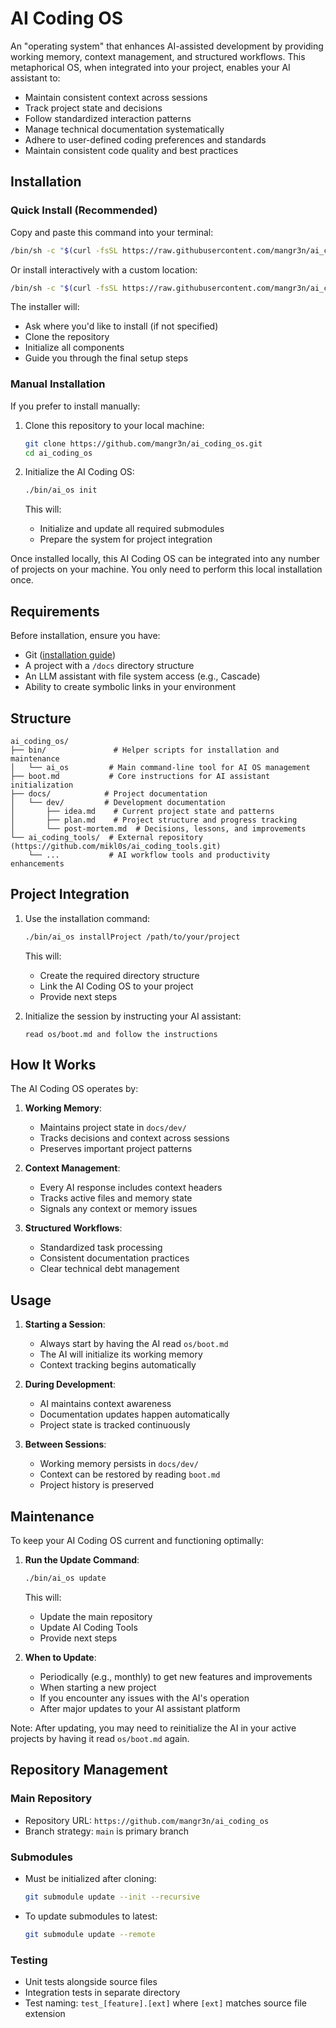 # AI Coding OS

An "operating system" that enhances AI-assisted development by providing working memory, context management, and structured workflows. This metaphorical OS, when integrated into your project, enables your AI assistant to:
- Maintain consistent context across sessions
- Track project state and decisions
- Follow standardized interaction patterns
- Manage technical documentation systematically
- Adhere to user-defined coding preferences and standards
- Maintain consistent code quality and best practices

## Installation

### Quick Install (Recommended)

Copy and paste this command into your terminal:
```sh
/bin/sh -c "$(curl -fsSL https://raw.githubusercontent.com/mangr3n/ai_coding_os/main/install.sh)"
```

Or install interactively with a custom location:
```sh
/bin/sh -c "$(curl -fsSL https://raw.githubusercontent.com/mangr3n/ai_coding_os/main/install.sh)" - /custom/path
```

The installer will:
- Ask where you'd like to install (if not specified)
- Clone the repository
- Initialize all components
- Guide you through the final setup steps

### Manual Installation

If you prefer to install manually:

1. Clone this repository to your local machine:
   ```bash
   git clone https://github.com/mangr3n/ai_coding_os.git
   cd ai_coding_os
   ```

2. Initialize the AI Coding OS:
   ```bash
   ./bin/ai_os init
   ```

   This will:
   - Initialize and update all required submodules
   - Prepare the system for project integration

Once installed locally, this AI Coding OS can be integrated into any number of projects on your machine. You only need to perform this local installation once.

## Requirements

Before installation, ensure you have:
- Git ([installation guide](https://git-scm.com/book/en/v2/Getting-Started-Installing-Git))
- A project with a `/docs` directory structure
- An LLM assistant with file system access (e.g., Cascade)
- Ability to create symbolic links in your environment

## Structure

```
ai_coding_os/
├── bin/               # Helper scripts for installation and maintenance
│   └── ai_os         # Main command-line tool for AI OS management
├── boot.md           # Core instructions for AI assistant initialization
├── docs/            # Project documentation
│   └── dev/         # Development documentation
│       ├── idea.md    # Current project state and patterns
│       ├── plan.md    # Project structure and progress tracking
│       └── post-mortem.md  # Decisions, lessons, and improvements
└── ai_coding_tools/  # External repository (https://github.com/mikl0s/ai_coding_tools.git)
    └── ...           # AI workflow tools and productivity enhancements
```

## Project Integration

1. Use the installation command:
   ```bash
   ./bin/ai_os installProject /path/to/your/project
   ```

   This will:
   - Create the required directory structure
   - Link the AI Coding OS to your project
   - Provide next steps

2. Initialize the session by instructing your AI assistant:
   ```
   read os/boot.md and follow the instructions
   ```

## How It Works

The AI Coding OS operates by:

1. **Working Memory**: 
   - Maintains project state in `docs/dev/`
   - Tracks decisions and context across sessions
   - Preserves important project patterns

2. **Context Management**:
   - Every AI response includes context headers
   - Tracks active files and memory state
   - Signals any context or memory issues

3. **Structured Workflows**:
   - Standardized task processing
   - Consistent documentation practices
   - Clear technical debt management

## Usage

1. **Starting a Session**:
   - Always start by having the AI read `os/boot.md`
   - The AI will initialize its working memory
   - Context tracking begins automatically

2. **During Development**:
   - AI maintains context awareness
   - Documentation updates happen automatically
   - Project state is tracked continuously

3. **Between Sessions**:
   - Working memory persists in `docs/dev/`
   - Context can be restored by reading `boot.md`
   - Project history is preserved

## Maintenance

To keep your AI Coding OS current and functioning optimally:

1. **Run the Update Command**:
   ```bash
   ./bin/ai_os update
   ```

   This will:
   - Update the main repository
   - Update AI Coding Tools
   - Provide next steps

2. **When to Update**:
   - Periodically (e.g., monthly) to get new features and improvements
   - When starting a new project
   - If you encounter any issues with the AI's operation
   - After major updates to your AI assistant platform

Note: After updating, you may need to reinitialize the AI in your active projects by having it read `os/boot.md` again.

## Repository Management

### Main Repository
- Repository URL: `https://github.com/mangr3n/ai_coding_os`
- Branch strategy: `main` is primary branch

### Submodules
- Must be initialized after cloning:
  ```bash
  git submodule update --init --recursive
  ```
- To update submodules to latest:
  ```bash
  git submodule update --remote
  ```

### Testing
- Unit tests alongside source files
- Integration tests in separate directory
- Test naming: `test_[feature].[ext]` where `[ext]` matches source file extension
